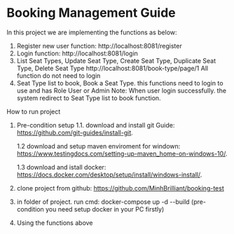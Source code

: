 # Booking Management Guide
 In this project we are implementing the functions as below:
1. Register new user function: http://localhost:8081/register
2. Login function: http://localhost:8081/login
3. List Seat Types, Update Seat Type, Create Seat Type, Duplicate Seat Type, Delete Seat Type
   http://localhost:8081/book-type/page/1
   All function do not need to login
4. Seat Type list to book, Book a Seat Type. this functions need to login to use and has Role User or Admin
Note: When user login successfully. the system redirect to Seat Type list to book function.
   
How to run project
1. Pre-condition setup
   1.1. download and install git Guide: https://github.com/git-guides/install-git.
   
   1.2 download and setup maven enviroment for windown: https://www.testingdocs.com/setting-up-maven_home-on-windows-10/.
   
   1.3 download and istall docker: https://docs.docker.com/desktop/setup/install/windows-install/.
3. clone project from github: https://github.com/MinhBrilliant/booking-test
4. in folder of project. run cmd: docker-compose up -d --build (pre-condition you need setup docker in your PC firstly)
5. Using the functions above

